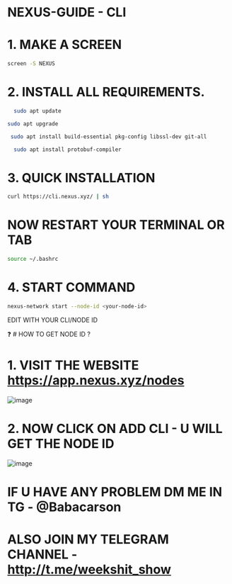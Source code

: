 # **NEXUS-GUIDE - CLI**

# 1. MAKE A SCREEN 

```bash
screen -S NEXUS
```

 # 2.  INSTALL ALL REQUIREMENTS.

```bash
  sudo apt update
```

```bash
sudo apt upgrade
```

```bash
 sudo apt install build-essential pkg-config libssl-dev git-all
 ```

```bash
  sudo apt install protobuf-compiler
```



# 3. QUICK INSTALLATION 

```bash
curl https://cli.nexus.xyz/ | sh
```

# NOW RESTART YOUR TERMINAL OR TAB 
```bash
source ~/.bashrc
``` 

# 4. START COMMAND 

```bash
nexus-network start --node-id <your-node-id>
```


EDIT <your-node-id> WITH YOUR CLI/NODE ID 

❓ # HOW TO GET NODE ID ?

# 1. VISIT THE WEBSITE https://app.nexus.xyz/nodes

![image](https://github.com/user-attachments/assets/8ad3e641-d760-42c0-83fd-0a0ab3d2868b)

# 2. NOW CLICK ON ADD CLI - U WILL GET THE NODE ID 
![image](https://github.com/user-attachments/assets/0307d668-4c4a-4cd9-ab3d-ca6cd0f777a5)





# IF U HAVE ANY PROBLEM DM ME IN TG - @Babacarson
# ALSO JOIN MY TELEGRAM CHANNEL - http://t.me/weekshit_show
